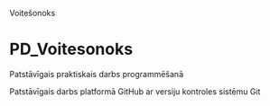 Voitešonoks
# PD_Voitesonoks
Patstāvīgais praktiskais darbs programmēšanā

Patstāvīgais darbs platformā GitHub ar versiju kontroles sistēmu Git
